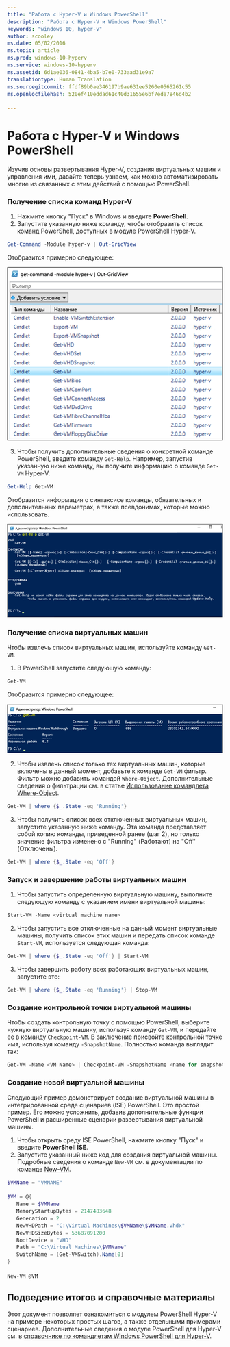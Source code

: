 ```yaml
---
title: "Работа с Hyper-V и Windows PowerShell"
description: "Работа с Hyper-V и Windows PowerShell"
keywords: "windows 10, hyper-v"
author: scooley
ms.date: 05/02/2016
ms.topic: article
ms.prod: windows-10-hyperv
ms.service: windows-10-hyperv
ms.assetid: 6d1ae036-0841-4ba5-b7e0-733aad31e9a7
translationtype: Human Translation
ms.sourcegitcommit: ffdf89b0ae346197b9ae631ee5260e0565261c55
ms.openlocfilehash: 520ef410eddad61c40d31655e6bf7ede7846d4b2

---
```


# Работа с Hyper-V и Windows PowerShell

Изучив основы развертывания Hyper-V, создания виртуальных машин и управления ими, давайте теперь узнаем, как можно автоматизировать многие из связанных с этим действий с помощью PowerShell.

### Получение списка команд Hyper-V

1.  Нажмите кнопку "Пуск" в Windows и введите **PowerShell**.
2.  Запустите указанную ниже команду, чтобы отобразить список команд PowerShell, доступных в модуле PowerShell Hyper-V.

 ```powershell
Get-Command -Module hyper-v | Out-GridView
```
  Отобразится примерно следующее:

  ![](media\command_grid.png)

3. Чтобы получить дополнительные сведения о конкретной команде PowerShell, введите команду `Get-Help`. Например, запустив указанную ниже команду, вы получите информацию о команде `Get-VM` Hyper-V.

  ```powershell
Get-Help Get-VM
```
 Отобразится информация о синтаксисе команды, обязательных и дополнительных параметрах, а также псевдонимах, которые можно использовать.

 ![](media\get_help.png)


### Получение списка виртуальных машин

Чтобы извлечь список виртуальных машин, используйте команду `Get-VM`.

1. В PowerShell запустите следующую команду:
 
 ```powershell
Get-VM
```
 Отобразится примерно следующее:

 ![](media\get_vm.png)

2. Чтобы извлечь список только тех виртуальных машин, которые включены в данный момент, добавьте к команде `Get-VM` фильтр. Фильтр можно добавить командой `Where-Object`. Дополнительные сведения о фильтрации см. в статье [Использование командлета Where-Object](https://technet.microsoft.com/en-us/library/ee177028.aspx).   

 ```powershell
 Get-VM | where {$_.State -eq 'Running'}
 ```
3.  Чтобы получить список всех отключенных виртуальных машин, запустите указанную ниже команду. Эта команда представляет собой копию команды, приведенной ранее (шаг 2), но только значение фильтра изменено с "Running" (Работают) на "Off" (Отключены).

 ```powershell
 Get-VM | where {$_.State -eq 'Off'}
 ```

### Запуск и завершение работы виртуальных машин

1. Чтобы запустить определенную виртуальную машину, выполните следующую команду с указанием имени виртуальной машины:

 ```powershell
 Start-VM -Name <virtual machine name>
 ```

2. Чтобы запустить все отключенные на данный момент виртуальные машины, получить список этих машин и передать список команде `Start-VM`, используется следующая команда:

  ```powershell
 Get-VM | where {$_.State -eq 'Off'} | Start-VM
 ```
3. Чтобы завершить работу всех работающих виртуальных машин, запустите это:
 
  ```powershell
 Get-VM | where {$_.State -eq 'Running'} | Stop-VM
 ```

### Создание контрольной точки виртуальной машины

Чтобы создать контрольную точку с помощью PowerShell, выберите нужную виртуальную машину, используя команду `Get-VM`, и передайте ее в команду `Checkpoint-VM`. В заключение присвойте контрольной точке имя, используя команду `-SnapshotName`. Полностью команда выглядит так:

 ```powershell
 Get-VM -Name <VM Name> | Checkpoint-VM -SnapshotName <name for snapshot>
 ```
### Создание новой виртуальной машины

Следующий пример демонстрирует создание виртуальной машины в интегрированной среде сценариев (ISE) PowerShell. Это простой пример. Его можно усложнить, добавив дополнительные функции PowerShell и расширенные сценарии развертывания виртуальной машины.

1. Чтобы открыть среду ISE PowerShell, нажмите кнопку "Пуск" и введите **PowerShell ISE**.
2. Запустите указанный ниже код для создания виртуальной машины. Подробные сведения о команде `New-VM` см. в документации по команде [New-VM](https://technet.microsoft.com/en-us/library/hh848537.aspx).

  ```powershell
 $VMName = "VMNAME"

 $VM = @{
     Name = $VMName 
     MemoryStartupBytes = 2147483648
     Generation = 2
     NewVHDPath = "C:\Virtual Machines\$VMName\$VMName.vhdx"
     NewVHDSizeBytes = 53687091200
     BootDevice = "VHD"
     Path = "C:\Virtual Machines\$VMName"
     SwitchName = (Get-VMSwitch).Name[0]
 }

 New-VM @VM
  ```

## Подведение итогов и справочные материалы

Этот документ позволяет ознакомиться с модулем PowerShell Hyper-V на примере некоторых простых шагов, а также отдельными примерами сценариев. Дополнительные сведения о модуле PowerShell для Hyper-V см. в [справочнике по командлетам Windows PowerShell для Hyper-V](https://technet.microsoft.com/%5Clibrary/Hh848559.aspx).  
 



<!--HONumber=Oct16_HO4-->


